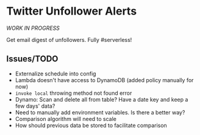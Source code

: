 # Twitter Unfollower Alerts

_WORK IN PROGRESS_

Get email digest of unfollowers. Fully #serverless!

## Issues/TODO

- Externalize schedule into config
- Lambda doesn't have access to DynamoDB (added policy manually for now)
- `invoke local` throwing method not found error
- Dynamo: Scan and delete all from table? Have a date key and keep a few days' data?
- Need to manually add environment variables. Is there a better way? 
- Comparison algorithm will need to scale
- How should previous data be stored to facilitate comparison
